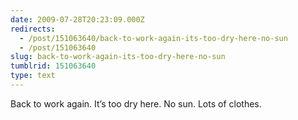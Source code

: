 ```yaml
---
date: 2009-07-28T20:23:09.000Z
redirects:
  - /post/151063640/back-to-work-again-its-too-dry-here-no-sun
  - /post/151063640
slug: back-to-work-again-its-too-dry-here-no-sun
tumblrid: 151063640
type: text
---
```

<p>Back to work again. It&rsquo;s too dry here. No sun. Lots of clothes.</p>
